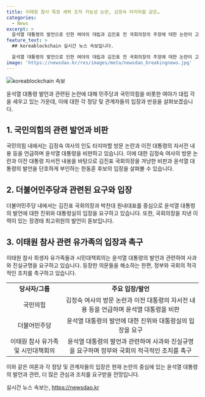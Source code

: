 ```yaml
---
title: 이태원 참사 특정 세력 조작 가능성 논란, 김정숙 타지마할 같은…
categories:
  - News
excerpt: >
  윤석열 대통령의 발언으로 인한 여야의 대립과 김진표 전 국회의장의 주장에 대한 논란이 고조되고 있다. 이에 국민의힘과 더불어민주당은 대립 강화, 상호 비판을 펼치며 의견을 제시하고 있다. 윤석열 대통령의 발언과 관련하여 여러 정치인들이 의심과 비판을 제기하고 있으며, 이에 이태원 참사 희생자 유가족 등도 대통령의 발언에 대한 사과와 진실규명을 요구하고 있다. 윤석열 대통령과 김진표 전 국회의장의 주장과 관련한 사건에 대한 진실규명이 요구되고 있으며, 이에 대한 대통령의 입장이 관심을 모으고 있다.
feature_text: >
  ## koreablockchain 실시간 뉴스 속보입니다.

  윤석열 대통령의 발언으로 인한 여야의 대립과 김진표 전 국회의장의 주장에 대한 논란이 고조되고 있다. 이에 국민의힘과 더불어민주당은 대립 강화, 상호 비판을 펼치며 의견을 제시하고 있다. 윤석열 대통령의 발언과 관련하여 여러 정치인들이 의심과 비판을 제기하고 있으며, 이에 이태원 참사 희생자 유가족 등도 대통령의 발언에 대한 사과와 진실규명을 요구하고 있다. 윤석열 대통령과 김진표 전 국회의장의 주장과 관련한 사건에 대한 진실규명이 요구되고 있으며, 이에 대한 대통령의 입장이 관심을 모으고 있다.
image: 'https://newsdao.kr/res/images/meta/newsdao_breakingnews.jpg'
---
```


<p><img src="https://newsdao.kr/res/images/meta/newsdao_breakingnews.jpg" alt="koreablockchain 속보" /></p>

<p data-ke-size="size16">윤석열 대통령 발언과 관련된 논란에 대해 민주당과 국민의힘을 비롯한 여야가 대립 각을 세우고 있는 가운데, 이에 대한 각 정당 및 관계자들의 입장과 반응을 살펴보겠습니다.</p>

<h2 data-ke-size="size26">1. 국민의힘의 관련 발언과 비판</h2>

<p data-ke-size="size16">국민의힘 내에서는 김정숙 여사의 인도 타지마할 방문 논란과 이전 대통령의 자서전 내용 등을 언급하며 윤석열 대통령을 비판하고 있습니다. 이에 대한 김정숙 여사의 방문 논란과 이전 대통령 자서전 내용을 바탕으로 김진표 국회의장을 겨냥한 비판과 윤석열 대통령의 발언을 단호하게 부인하는 한동훈 후보의 입장을 살펴볼 수 있습니다.</p>

<h2 data-ke-size="size26">2. 더불어민주당과 관련된 요구와 입장</h2>

<p data-ke-size="size16">더불어민주당 내에서는 김진표 국회의장과 박찬대 원내대표를 중심으로 윤석열 대통령의 발언에 대한 진위와 대통령실의 입장을 요구하고 있습니다. 또한, 국회의장을 지낸 이력이 있는 장경태 최고위원의 발언이 돋보입니다.</p>

<h2 data-ke-size="size26">3. 이태원 참사 관련 유가족의 입장과 촉구</h2>

<p data-ke-size="size16">이태원 참사 희생자 유가족들과 시민대책회의는 윤석열 대통령의 발언과 관련하여 사과와 진실규명을 요구하고 있습니다. 등장한 의문들을 해소하는 한편, 정부와 국회의 적극적인 조치를 촉구하고 있습니다.</p>

<table>
    <tr>
        <td style="text-align: center; height: 17px;"><b>당사자/그룹</b></td>
        <td style="text-align: center; height: 17px;"><b>주요 입장/발언</b></td>
    </tr>
    <tr>
        <td style="text-align: center; height: 17px;">국민의힘</td>
        <td style="text-align: center; height: 17px;">김정숙 여사의 방문 논란과 이전 대통령의 자서전 내용 등을 언급하며 윤석열 대통령을 비판</td>
    </tr>
    <tr>
        <td style="text-align: center; height: 17px;">더불어민주당</td>
        <td style="text-align: center; height: 17px;">윤석열 대통령의 발언에 대한 진위와 대통령실의 입장을 요구</td>
    </tr>
    <tr>
        <td style="text-align: center; height: 17px;">이태원 참사 유가족 및 시민대책회의</td>
        <td style="text-align: center; height: 17px;">윤석열 대통령의 발언과 관련하여 사과와 진실규명을 요구하며 정부와 국회의 적극적인 조치를 촉구</td>
    </tr>
</table>

<p data-ke-size="size16">이와 같은 여론과 각 정당 및 관계자들의 입장은 현재 논란의 중심에 있는 윤석열 대통령의 발언과 관련, 더 많은 관심과 조치를 요구받을 전망입니다.</p>
실시간 뉴스 속보는, <a href="https://newsdao.kr" rel="dofollow">https://newsdao.kr</a>



